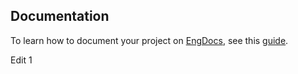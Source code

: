 ## Documentation
To learn how to document your project on [EngDocs](https://engdocs.uberinternal.com), see this [guide](https://engdocs.uberinternal.com/engdocs/index.html).

Edit 1
